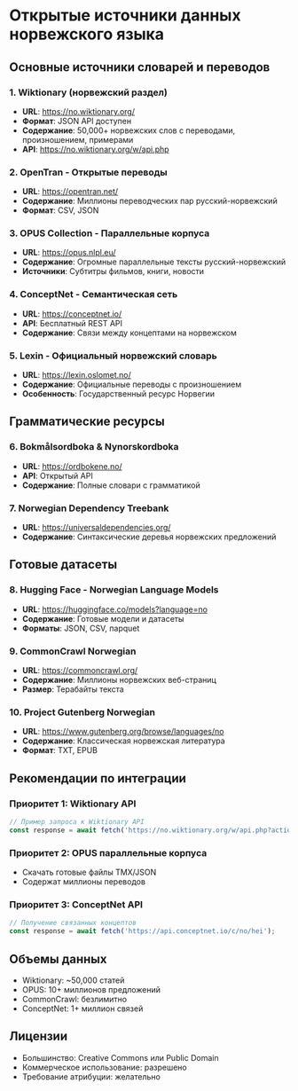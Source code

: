 # Открытые источники данных норвежского языка

## Основные источники словарей и переводов

### 1. Wiktionary (норвежский раздел)
- **URL**: https://no.wiktionary.org/
- **Формат**: JSON API доступен
- **Содержание**: 50,000+ норвежских слов с переводами, произношением, примерами
- **API**: https://no.wiktionary.org/w/api.php

### 2. OpenTran - Открытые переводы
- **URL**: https://opentran.net/
- **Содержание**: Миллионы переводческих пар русский-норвежский
- **Формат**: CSV, JSON

### 3. OPUS Collection - Параллельные корпуса
- **URL**: https://opus.nlpl.eu/
- **Содержание**: Огромные параллельные тексты русский-норвежский
- **Источники**: Субтитры фильмов, книги, новости

### 4. ConceptNet - Семантическая сеть
- **URL**: https://conceptnet.io/
- **API**: Бесплатный REST API
- **Содержание**: Связи между концептами на норвежском

### 5. Lexin - Официальный норвежский словарь
- **URL**: https://lexin.oslomet.no/
- **Содержание**: Официальные переводы с произношением
- **Особенность**: Государственный ресурс Норвегии

## Грамматические ресурсы

### 6. Bokmålsordboka & Nynorskordboka
- **URL**: https://ordbokene.no/
- **API**: Открытый API
- **Содержание**: Полные словари с грамматикой

### 7. Norwegian Dependency Treebank
- **URL**: https://universaldependencies.org/
- **Содержание**: Синтаксические деревья норвежских предложений

## Готовые датасеты

### 8. Hugging Face - Norwegian Language Models
- **URL**: https://huggingface.co/models?language=no
- **Содержание**: Готовые модели и датасеты
- **Форматы**: JSON, CSV, парquet

### 9. CommonCrawl Norwegian
- **URL**: https://commoncrawl.org/
- **Содержание**: Миллионы норвежских веб-страниц
- **Размер**: Терабайты текста

### 10. Project Gutenberg Norwegian
- **URL**: https://www.gutenberg.org/browse/languages/no
- **Содержание**: Классическая норвежская литература
- **Формат**: TXT, EPUB

## Рекомендации по интеграции

### Приоритет 1: Wiktionary API
```javascript
// Пример запроса к Wiktionary API
const response = await fetch('https://no.wiktionary.org/w/api.php?action=query&format=json&titles=hei&prop=extracts');
```

### Приоритет 2: OPUS параллельные корпуса
- Скачать готовые файлы TMX/JSON
- Содержат миллионы переводов

### Приоритет 3: ConceptNet API
```javascript
// Получение связанных концептов
const response = await fetch('https://api.conceptnet.io/c/no/hei');
```

## Объемы данных
- Wiktionary: ~50,000 статей
- OPUS: 10+ миллионов предложений
- CommonCrawl: безлимитно
- ConceptNet: 1+ миллион связей

## Лицензии
- Большинство: Creative Commons или Public Domain
- Коммерческое использование: разрешено
- Требование атрибуции: желательно